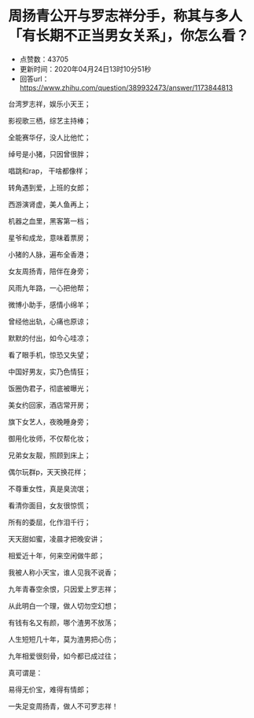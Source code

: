 # 周扬青公开与罗志祥分手，称其与多人「有长期不正当男女关系」，你怎么看？
- 点赞数：43705
- 更新时间：2020年04月24日13时10分51秒
- 回答url：https://www.zhihu.com/question/389932473/answer/1173844813
<body>
 <p data-pid="kHCP7Jo5">台湾罗志祥，娱乐小天王；</p>
 <p data-pid="IDfKK3Nm">影视歌三栖，综艺主持棒；</p>
 <p data-pid="ACMtsHE3">全能赛华仔，没人比他忙；</p>
 <p data-pid="bj66k6D2">绰号是小猪，只因曾很胖；</p>
 <p data-pid="BQcIdZdq">唱跳和rap， 干啥都像样；</p>
 <p data-pid="JLkvDJiN">转角遇到爱，上班的女郎；</p>
 <p data-pid="Af7Q-4Tl">西游演肾虚，美人鱼再上；</p>
 <p data-pid="hTqPXuRe">机器之血里，黑客第一档；</p>
 <p data-pid="bbUHqp6Q">星爷和成龙，意味着票房；</p>
 <p data-pid="46SiNojZ">小猪的人脉，遍布全香港；</p>
 <p data-pid="1ud1zfef">女友周扬青，陪伴在身旁；</p>
 <p data-pid="v1PQk9cY">风雨九年路，一心把他帮；</p>
 <p data-pid="mW4NCa0m">微博小助手，感情小绵羊；</p>
 <p data-pid="wR-Bryf1">曾经他出轨，心痛也原谅；</p>
 <p data-pid="Eb5V6n-O">默默的付出，如今心哇凉；</p>
 <p data-pid="_Vfkv9kH">看了眼手机，惊恐又失望；</p>
 <p data-pid="CVmHIKsY">中国好男友，实乃色情狂；</p>
 <p data-pid="8K57bHMC">饭圈伪君子，彻底被曝光；</p>
 <p data-pid="RdG90m2e">美女约回家，酒店常开房；</p>
 <p data-pid="IJDcrZDG">旗下女艺人，夜晚睡身旁；</p>
 <p data-pid="5GXzMfQY">御用化妆师，不仅帮化妆；</p>
 <p data-pid="nZczhIhC">兄弟女友靓，照顾到床上；</p>
 <p data-pid="yVxMBxGc">偶尔玩群p，天天换花样；</p>
 <p data-pid="lxNKW9g1">不尊重女性，真是臭流氓；</p>
 <p data-pid="JnAQw5GV">看清你面目，女友很惊慌；</p>
 <p data-pid="9C2ZhILN">所有的委屈，化作泪千行；</p>
 <p data-pid="cMwWVzw2">天天甜如蜜，凌晨才把晚安讲；</p>
 <p data-pid="E04NBQ02">相爱近十年，何来空闲做牛郎；</p>
 <p data-pid="UcZTNEGT">我被人称小天宝，谁人见我不说香；</p>
 <p data-pid="gYDchIU6">九年青春空余恨，只因爱上罗志祥；</p>
 <p data-pid="LNOgB490">从此明白一个理，做人切勿空幻想；</p>
 <p data-pid="Z1HESnwJ">有钱有名又有颜，哪个渣男不放荡；</p>
 <p data-pid="UWJaXL_O">人生短短几十年，莫为渣男把心伤；</p>
 <p data-pid="3fRRxbmJ">九年相爱很刻骨，如今都已成过往；</p>
 <p data-pid="EUvFWuJ4">真可谓是：</p>
 <p data-pid="EMPPeiRo">易得无价宝，难得有情郎；</p>
 <p data-pid="vWX7whXp">一失足变周扬青，做人不可罗志祥！</p>
</body>